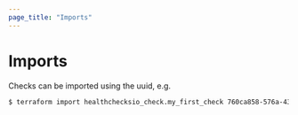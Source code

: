 ```yaml
---
page_title: "Imports"
---
```


# Imports

Checks can be imported using the uuid, e.g.

```bash
$ terraform import healthchecksio_check.my_first_check 760ca858-576a-432b-8b1f-378049d7ce96
```
